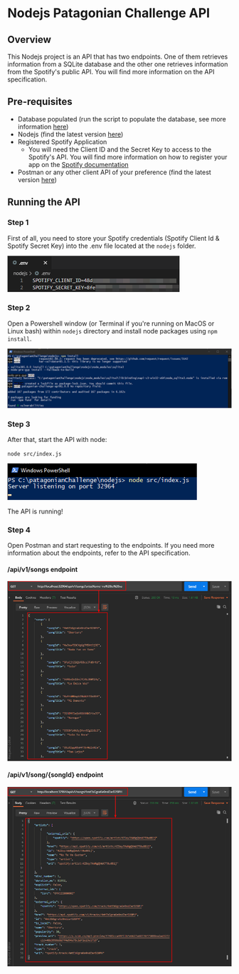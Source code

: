 # Nodejs Patagonian Challenge API

## Overview

This Nodejs project is an API that has two endpoints. One of them retrieves information from a SQLite database and the other one retrieves information from the Spotify's public API. You will find more information on the API specification.

## Pre-requisites

- Database populated (run the script to populate the database, see more information [here](../script/README.md))
- Nodejs (find the latest version [here](https://nodejs.org/en/download/))
- Registered Spotify Application
  - You will need the Client ID and the Secret Key to access to the Spotify's API. You will find more information on how to register your app on the [Spotify documentation](https://developer.spotify.com/documentation/general/guides/app-settings/#register-your-app)
- Postman or any other client API of your preference (find the latest version [here](https://www.postman.com/downloads/))

## Running the API

### Step 1

First of all, you need to store your Spotify credentials (Spotify Client Id & Spotify Secret Key) into the .env file located at the `nodejs` folder.

![set-spotify-credentials](./assets/env-file.png)

### Step 2

Open a Powershell window (or Terminal if you're running on MacOS or Linux bash) within `nodejs` directory and install node packages using `npm install`.

![install-packages](./assets/npm-install.png)

### Step 3

After that, start the API with node:

`node src/index.js`

![run-api](./assets/run-server.png)

The API is running!

### Step 4

Open Postman and start requesting to the endpoints. If you need more information about the endpoints, refer to the API specification.

#### /api/v1/songs endpoint

![songs](./assets/postman-1.png)

#### /api/v1/song/{songId} endpoint

![song-details](./assets/postman-2.png)